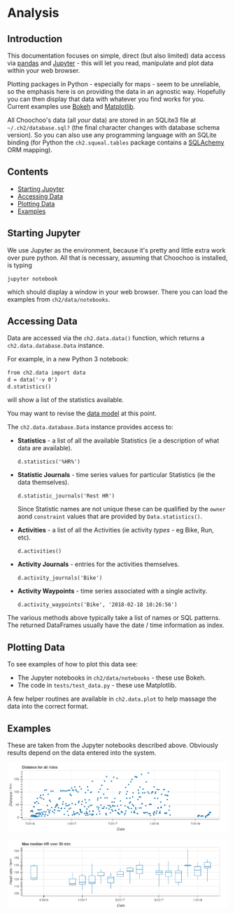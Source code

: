 
# Analysis

## Introduction

This documentation focuses on simple, direct (but also limited) data access 
via [pandas](https://pandas.pydata.org/) and [Jupyter](http://jupyter.org/) - 
this will let you read, manipulate and plot data within your web browser.

Plotting packages in Python - especially for maps - seem to be unreliable,
so the emphasis here is on providing the data in an agnostic way.  Hopefully
you can then display that data with whatever you find works for you.
Current examples use [Bokeh](https://bokeh.pydata.org/) and
[Matplotlib](https://matplotlib.org/).

All Choochoo's data (all *your* data) are stored in an SQLite3 file at 
`~/.ch2/database.sql?` (the final character changes with database
schema version).  So you can also use any programming language with an 
SQLite binding (for Python the `ch2.squeal.tables` package contains a
[SQLAchemy](https://www.sqlalchemy.org/) ORM mapping).

## Contents

* [Starting Jupyter](starting-jupyter)
* [Accessing Data](accessing-data)
* [Plotting Data](plotting-data)
* [Examples](examples)

## Starting Jupyter

We use Jupyter as the environment, because it's pretty and little extra work
over pure python.  All that is necessary, assuming that Choochoo is installed,
is typing

    jupyter notebook
    
which should display a window in your web browser.  There you can load the
examples from `ch2/data/notebooks`.

## Accessing Data

Data are accessed via the `ch2.data.data()` function, which returns a
`ch2.data.database.Data` instance.

For example, in a new Python 3 notebook:

    from ch2.data import data
    d = data('-v 0')
    d.statistics()

will show a list of the statistics available.

You may want to revise the [data model](data-model) at this point.

The `ch2.data.database.Data` instance provides access to:

* **Statistics** - a list of all the available Statistics (ie a
  description of what data are available).

      d.statistics('%HR%')

* **Statistic Journals** - time series values for particular
  Statistics (ie the data themselves).

      d.statistic_journals('Rest HR')

  Since Statistic names are not unique these can be qualified by the
  `owner` aond `constraint` values that are provided by
  `Data.statistics()`.

* **Activities** - a list of all the Activities (ie activity *types* -
  eg Bike, Run, etc).

      d.activities()

* **Activity Journals** - entries for the activities themselves.

      d.activity_journals('Bike')

* **Activity Waypoints** - time series associated with a single
  activity.

      d.activity_waypoints('Bike', '2018-02-18 10:26:56')

The various methods above typically take a list of names or SQL
patterns.  The returned DataFrames usually have the date / time
information as index.

## Plotting Data

To see examples of how to plot this data see:

* The Jupyter notebooks in `ch2/data/notebooks` - these use Bokeh.
* The code in `tests/test_data.py` - these use Matplotlib.

A few helper routines are available in `ch2.data.plot` to help massage the
data into the correct format.

## Examples

These are taken from the Jupyter notebooks described above.  Obviously results
depend on the data entered into the system.

![](distance.png)

![](summary.png)
